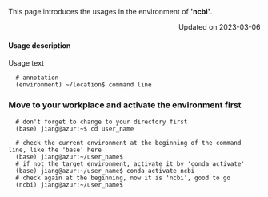 
This page introduces the usages in the environment of **'ncbi'**.

<p align="right"> Updated on 2023-03-06 </p>

#### Usage description
Usage text 
```
  # annotation
  (environment) ~/location$ command line
```


### Move to your workplace and activate the environment first
```
  # don't forget to change to your directory first
  (base) jiang@azur:~$ cd user_name
  
  # check the current environment at the beginning of the command line, like the 'base' here
  (base) jiang@azur:~/user_name$
  # if not the target environment, activate it by 'conda activate'
  (base) jiang@azur:~/user_name$ conda activate ncbi
  # check again at the beginning, now it is 'ncbi', good to go
  (ncbi) jiang@azur:~/user_name$ 
```
